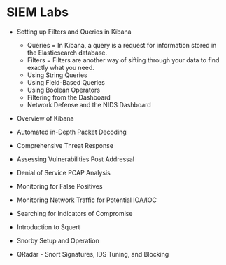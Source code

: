 # SIEM Labs

* Setting up Filters and Queries in Kibana
  - Queries = In Kibana, a query is a request for information stored in the Elasticsearch database.
  - Filters = Filters are another way of sifting through your data to find exactly what you need.
  - Using String Queries
  - Using Field-Based Queries
  - Using Boolean Operators
  - Filtering from the Dashboard
  - Network Defense and the NIDS Dashboard

* Overview of Kibana

* Automated in-Depth Packet Decoding

* Comprehensive Threat Response

* Assessing Vulnerabilities Post Addressal

* Denial of Service PCAP Analysis

* Monitoring for False Positives

* Monitoring Network Traffic for Potential IOA/IOC

* Searching for Indicators of Compromise

* Introduction to Squert

* Snorby Setup and Operation

* QRadar - Snort Signatures, IDS Tuning, and Blocking

